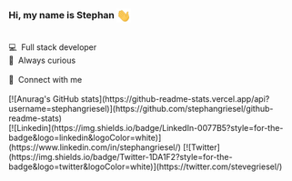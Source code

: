 ### Hi, my name is Stephan <img src="./hand-wave.gif" width="25" style="vertical-align:middle;">
<br>
💻  &nbsp;Full stack developer<br>
📡  &nbsp;Always curious<br>
<br>
💬 &nbsp;Connect with me <br>
<br>
[![Anurag's GitHub stats](https://github-readme-stats.vercel.app/api?username=stephangriesel)](https://github.com/stephangriesel/github-readme-stats)
<br>
[![Linkedin](https://img.shields.io/badge/LinkedIn-0077B5?style=for-the-badge&logo=linkedin&logoColor=white)](https://www.linkedin.com/in/stephangriesel/)
[![Twitter](https://img.shields.io/badge/Twitter-1DA1F2?style=for-the-badge&logo=twitter&logoColor=white)](https://twitter.com/stevegriesel/)


